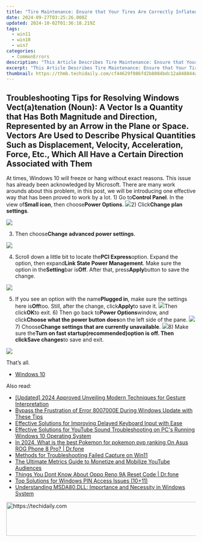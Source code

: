 ```yaml
---
title: "Tire Maintenance: Ensure that Your Tires Are Correctly Inflated as per the Manufacturer's Specifications, as Both Over-Inflation and Under-Inflation Can Lead to Increased Strain on Suspension Components and Uneven Wear Patterns"
date: 2024-09-27T03:25:26.008Z
updated: 2024-10-02T01:36:18.219Z
tags:
  - win11
  - win10
  - win7
categories:
  - CommonErrors
description: "This Article Describes Tire Maintenance: Ensure that Your Tires Are Correctly Inflated as per the Manufacturer's Specifications, as Both Over-Inflation and Under-Inflation Can Lead to Increased Strain on Suspension Components and Uneven Wear Patterns"
excerpt: "This Article Describes Tire Maintenance: Ensure that Your Tires Are Correctly Inflated as per the Manufacturer's Specifications, as Both Over-Inflation and Under-Inflation Can Lead to Increased Strain on Suspension Components and Uneven Wear Patterns"
thumbnail: https://thmb.techidaily.com/cf44629f086fd2b8084bdc12a848844a50c0357a13a529d9a3d917fda81ba43e.jpg
---
```


## Troubleshooting Tips for Resolving Windows Vect(a)tenation (Noun): A Vector Is a Quantity that Has Both Magnitude and Direction, Represented by an Arrow in the Plane or Space. Vectors Are Used to Describe Physical Quantities Such as Displacement, Velocity, Acceleration, Force, Etc., Which All Have a Certain Direction Associated with Them

At times, Windows 10 will freeze or hang without exact reasons. This issue has already been acknowledged by Microsoft. There are many work arounds about this problem, in this post, we will be introducing one effective way that has been proved to work by a lot. 1) Go to**Control Panel**. In the view of**Small icon**, then choose**Power Options**. ![](https://images.drivereasy.com/wp-content/uploads/2016/10/power-options.jpg)2) Click**Change plan settings**.

![](https://images.drivereasy.com/wp-content/uploads/2016/10/change-plan-settings.jpg)

3) Then choose**Change advanced power settings**.

![](https://images.drivereasy.com/wp-content/uploads/2016/10/change-advanced-power-settings-600x446.jpg)

4) Scroll down a little bit to locate the**PCI Express**option. Expand the option, then expand**Link State Power Management**. Make sure the option in the**Setting**bar is**Off**. After that, press**Apply**button to save the change.

![](https://images.drivereasy.com/wp-content/uploads/2016/10/link-state-power-management.jpg)

5) If you see an option with the name**Plugged in**, make sure the settings here is**Off**too. Still, after the change, click**Apply**to save it. ![](https://images.drivereasy.com/wp-content/uploads/2016/10/off-plugged-in-pci-express.jpg)Then click**OK**to exit. 6) Then go back to**Power Options**window, and click**Choose what the power button does**on the left side of the pane. ![](https://images.drivereasy.com/wp-content/uploads/2016/10/choose-what-the-power-button-does-600x451.jpg)7) Choose**Change settings that are currently unavailable**. ![](https://images.drivereasy.com/wp-content/uploads/2016/10/change-settings-that-are-currently-unavailable.jpg)8) Make sure the**Turn on fast startup(recommended)**option is off. Then click**Save changes**to save and exit.

![](https://images.drivereasy.com/wp-content/uploads/2016/10/img_57fdf5c9b248d-600x450.jpg)

That’s all.

* [Windows 10](https://tools.techidaily.com/drivereasy/download/)

<ins class="adsbygoogle"
     style="display:block"
     data-ad-format="autorelaxed"
     data-ad-client="ca-pub-7571918770474297"
     data-ad-slot="1223367746"></ins>

<ins class="adsbygoogle"
     style="display:block"
     data-ad-client="ca-pub-7571918770474297"
     data-ad-slot="8358498916"
     data-ad-format="auto"
     data-full-width-responsive="true"></ins>

<span class="atpl-alsoreadstyle">Also read:</span>
<div><ul>
<li><a href="https://vp-tips.techidaily.com/updated-2024-approved-unveiling-modern-techniques-for-gesture-interpretation/"><u>[Updated] 2024 Approved Unveiling Modern Techniques for Gesture Interpretation</u></a></li>
<li><a href="https://common-error.techidaily.com/bypass-the-frustration-of-error-8007000e-during-windows-update-with-these-tips/"><u>Bypass the Frustration of Error 8007000E During Windows Update with These Tips</u></a></li>
<li><a href="https://common-error.techidaily.com/effective-solutions-for-improving-delayed-keyboard-input-with-ease/"><u>Effective Solutions for Improving Delayed Keyboard Input with Ease</u></a></li>
<li><a href="https://common-error.techidaily.com/effective-solutions-for-youtube-sound-troubleshooting-on-pcs-running-windows-10-operating-system/"><u>Effective Solutions for YouTube Sound Troubleshooting on PC's Running Windows 10 Operating System</u></a></li>
<li><a href="https://android-pokemon-go.techidaily.com/in-2024-what-is-the-best-pokemon-for-pokemon-pvp-ranking-on-asus-rog-phone-8-pro-drfone-by-drfone-virtual-android/"><u>In 2024, What is the best Pokemon for pokemon pvp ranking On Asus ROG Phone 8 Pro? | Dr.fone</u></a></li>
<li><a href="https://win11-tips.techidaily.com/methods-for-troubleshooting-failed-capture-on-win11/"><u>Methods for Troubleshooting Failed Capture on Win11</u></a></li>
<li><a href="https://youtube-video-recordings.techidaily.com/the-ultimate-metrics-guide-to-monetize-and-mobilize-youtube-audiences/"><u>The Ultimate Metrics Guide to Monetize and Mobilize YouTube Audiences</u></a></li>
<li><a href="https://techidaily.com/things-you-dont-know-about-oppo-reno-9a-reset-code-drfone-by-drfone-reset-android-reset-android/"><u>Things You Dont Know About Oppo Reno 9A Reset Code | Dr.fone</u></a></li>
<li><a href="https://windows11.techidaily.com/top-solutions-for-windows-pin-access-issues-10plus11/"><u>Top Solutions for Windows PIN Access Issues (10+11)</u></a></li>
<li><a href="https://common-error.techidaily.com/understanding-msda80dll-importance-and-necessity-in-windows-system/"><u>Understanding MSDA80.DLL: Importance and Necessity in Windows System</u></a></li>
</ul></div>

<!-- affiliate ads begin -->
<a href="https://appsumo.8odi.net/c/5597632/2094477/7443" target="_top" id="2094477">
  <img src="//a.impactradius-go.com/display-ad/7443-2094477" border="0" alt="https://techidaily.com" width="728" height="90"/>
</a>
<img height="0" width="0" src="https://appsumo.8odi.net/i/5597632/2094477/7443" style="position:absolute;visibility:hidden;" border="0" />
<!-- affiliate ads end -->

